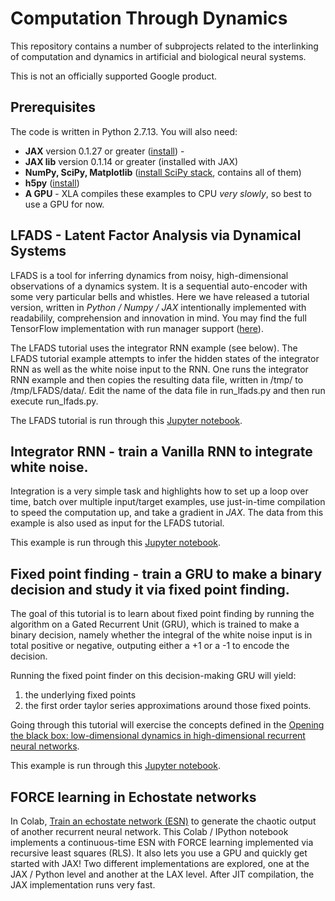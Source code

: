 # Computation Through Dynamics

This repository contains a number of subprojects related to the
interlinking of computation and dynamics in artificial and biological
neural systems. 

This is not an officially supported Google product.


## Prerequisites

The code is written in Python 2.7.13. You will also need:

* **JAX** version 0.1.27 or greater ([install](https://github.com/google/jax#installation)) -
* **JAX lib** version 0.1.14 or greater (installed with JAX)
* **NumPy, SciPy, Matplotlib** ([install SciPy stack](https://www.scipy.org/install.html), contains all of them)
* **h5py** ([install](https://pypi.python.org/pypi/h5py))
* **A GPU** -  XLA compiles these examples to CPU *very slowly*, so best to use a GPU for now.


## LFADS - Latent Factor Analysis via Dynamical Systems

LFADS is a tool for inferring dynamics from noisy, high-dimensional observations
of a dynamics system.  It is a sequential auto-encoder with some very particular
bells and whistles.  Here we have released a tutorial version, written in
*Python / Numpy / JAX* intentionally implemented with readabilily, comprehension and
innovation in mind. You may find the full TensorFlow implementation with run manager 
support ([here](https://github.com/lfads)).

The LFADS tutorial uses the integrator RNN example (see below). The LFADS tutorial example attempts to infer the hidden states of the integrator RNN as well as the white noise input to the RNN. One runs the integrator RNN example and then copies the resulting data file, written in /tmp/ to /tmp/LFADS/data/. Edit the name of the data file in run_lfads.py and then run execute run_lfads.py.

The LFADS tutorial is run through this [Jupyter notebook](https://github.com/google-research/computation-thru-dynamics/blob/master/notebooks/LFADS%20Tutorial.ipynb).

## Integrator RNN - train a Vanilla RNN to integrate white noise.

Integration is a very simple task and highlights how to set up a loop over time,
batch over multiple input/target examples, use just-in-time compilation to speed
the computation up, and take a gradient in *JAX*.  The data from this example is
also used as input for the LFADS tutorial.

This example is run through this [Jupyter notebook](https://github.com/google-research/computation-thru-dynamics/blob/master/notebooks/Integrator%20RNN%20Tutorial.ipynb). 


## Fixed point finding - train a GRU to make a binary decision and study it via fixed point finding.
 
The goal of this tutorial is to learn about fixed point finding by running the algorithm on a Gated Recurrent Unit (GRU), which is trained to make a binary decision, namely whether the integral of the white noise input is in total positive or negative, outputing either a +1 or a -1 to encode the decision.

Running the fixed point finder on this decision-making GRU will yield:
1. the underlying fixed points
2. the first order taylor series approximations around those fixed points.

Going through this tutorial will exercise the concepts defined in the [Opening the black box: low-dimensional dynamics in high-dimensional recurrent neural networks](https://www.mitpressjournals.org/doi/full/10.1162/NECO_a_00409).

This example is run through this [Jupyter notebook](https://github.com/google-research/computation-thru-dynamics/blob/master/notebooks/Fixed%20Point%20Finder%20Tutorial.ipynb). 


## FORCE learning in Echostate networks

In Colab, [Train an echostate network (ESN)](https://colab.research.google.com/github/google-research/computation-thru-dynamics/blob/master/notebooks/FORCE_Learning_in_JAX.ipynb) to generate the chaotic output of another recurrent neural network. This Colab / IPython notebook implements a continuous-time ESN with FORCE learning implemented via recursive least squares (RLS). It also lets you use a GPU and quickly get started with JAX! Two different implementations are explored, one at the JAX / Python level and another at the LAX level. After JIT compilation, the JAX implementation runs very fast.
